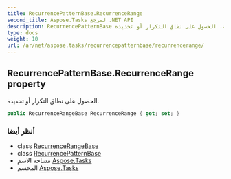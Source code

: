 ```yaml
---
title: RecurrencePatternBase.RecurrenceRange
second_title: Aspose.Tasks لمرجع .NET API
description: RecurrencePatternBase ملكية. الحصول على نطاق التكرار أو تحديده.
type: docs
weight: 10
url: /ar/net/aspose.tasks/recurrencepatternbase/recurrencerange/
---
```

## RecurrencePatternBase.RecurrenceRange property

الحصول على نطاق التكرار أو تحديده.

```csharp
public RecurrenceRangeBase RecurrenceRange { get; set; }
```

### أنظر أيضا

* class [RecurrenceRangeBase](../../recurrencerangebase/)
* class [RecurrencePatternBase](../)
* مساحة الاسم [Aspose.Tasks](../../recurrencepatternbase/)
* المجسم [Aspose.Tasks](../../../)


